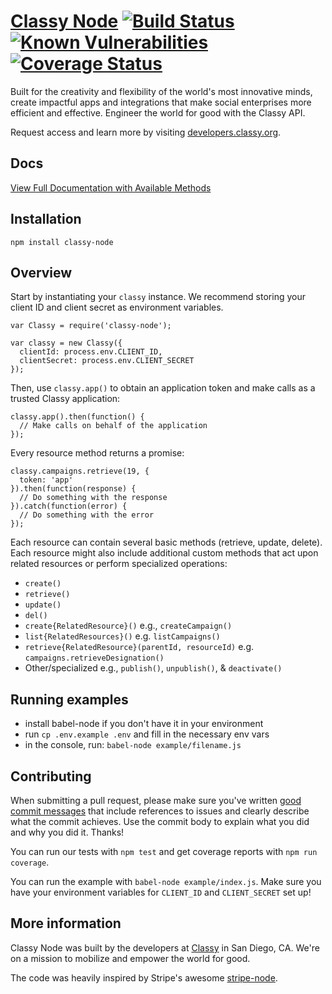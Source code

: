 # [Classy Node](https://www.npmjs.com/package/classy-node) [![Build Status](https://travis-ci.org/classy-org/classy-node.svg?branch=master)](https://travis-ci.org/classy-org/classy-node) [![Known Vulnerabilities](https://snyk.io/test/github/classy-org/classy-node/badge.svg)](https://snyk.io/test/github/classy-org/classy-node) [![Coverage Status](https://coveralls.io/repos/github/classy-org/classy-node/badge.svg?branch=master)](https://coveralls.io/github/classy-org/classy-node?branch=master)

Built for the creativity and flexibility of the world's most innovative minds, create impactful apps and integrations that make social enterprises more efficient and effective. Engineer the world for good with the Classy API.

Request access and learn more by visiting [developers.classy.org](https://developers.classy.org/overview/welcome).

## Docs

[View Full Documentation with Available Methods](https://classy-org.github.io/classy-node/#/resources)

## Installation

`npm install classy-node`

## Overview

Start by instantiating your `classy` instance. We recommend storing your client ID and client secret as environment variables.

```
var Classy = require('classy-node');

var classy = new Classy({
  clientId: process.env.CLIENT_ID,
  clientSecret: process.env.CLIENT_SECRET
});
```

Then, use `classy.app()` to obtain an application token and make calls as a trusted Classy application:

```
classy.app().then(function() {
  // Make calls on behalf of the application
});
```

Every resource method returns a promise:
```
classy.campaigns.retrieve(19, {
  token: 'app'
}).then(function(response) {
  // Do something with the response
}).catch(function(error) {
  // Do something with the error
});
```

Each resource can contain several basic methods (retrieve, update, delete). Each resource might also include additional custom methods that act upon related resources or perform specialized operations:

- `create()`
- `retrieve()`
- `update()`
- `del()`
- `create{RelatedResource}()` e.g., `createCampaign()`
- `list{RelatedResources}()` e.g. `listCampaigns()`
- `retrieve{RelatedResource}(parentId, resourceId)` e.g. `campaigns.retrieveDesignation()`
- Other/specialized e.g., `publish()`, `unpublish()`, & `deactivate()`

## Running examples

- install babel-node if you don't have it in your environment
- run `cp .env.example .env` and fill in the necessary env vars
- in the console, run: `babel-node example/filename.js`

## Contributing

When submitting a pull request, please make sure you've written [good commit messages](http://chris.beams.io/posts/git-commit/) that include references to issues and clearly describe what the commit achieves. Use the commit body to explain what you did and why you did it. Thanks!

You can run our tests with `npm test` and get coverage reports with `npm run coverage`.

You can run the example with `babel-node example/index.js`. Make sure you have your environment variables for `CLIENT_ID` and `CLIENT_SECRET` set up!


## More information

Classy Node was built by the developers at [Classy](https://classy.org) in San Diego, CA. We're on a mission to mobilize and empower the world for good.

The code was heavily inspired by Stripe's awesome [stripe-node](https://github.com/stripe/stripe-node).
